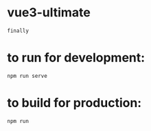 # vue3-ultimate

```
finally

```

# to run for development:

```
npm run serve

```

# to build for production:

```
npm run

```
